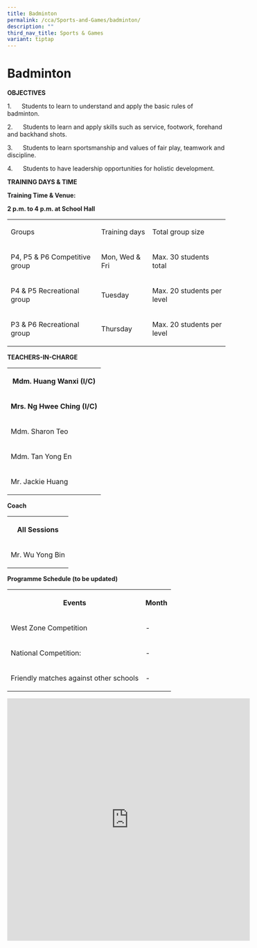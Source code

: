 ```yaml
---
title: Badminton
permalink: /cca/Sports-and-Games/badminton/
description: ""
third_nav_title: Sports & Games
variant: tiptap
---
```

<h1>Badminton</h1>
<p><strong>OBJECTIVES</strong>
</p>
<p>1.&nbsp;&nbsp;&nbsp;&nbsp;&nbsp; Students to learn to understand and apply
the basic rules of badminton.</p>
<p>2.&nbsp;&nbsp;&nbsp;&nbsp;&nbsp; Students to learn and apply skills such
as service, footwork, forehand and backhand shots.</p>
<p>3.&nbsp;&nbsp;&nbsp;&nbsp;&nbsp; Students to learn sportsmanship and values
of fair play, teamwork and discipline.</p>
<p>4.&nbsp;&nbsp;&nbsp;&nbsp;&nbsp; Students to have leadership opportunities
for holistic development.</p>
<p><strong>TRAINING DAYS &amp; TIME</strong>
</p>
<p><strong>Training Time &amp; Venue:</strong>
</p>
<p><strong>2 p.m. to 4 p.m. at School Hall</strong>
</p>
<table style="minWidth: 75px">
<colgroup>
<col>
<col>
<col>
</colgroup>
<tbody>
<tr>
<td rowspan="1" colspan="1">
<p>Groups</p>
</td>
<td rowspan="1" colspan="1">
<p>Training days</p>
</td>
<td rowspan="1" colspan="1">
<p>Total group size</p>
</td>
</tr>
<tr>
<td rowspan="1" colspan="1">
<p>P4, P5 &amp; P6 Competitive group</p>
</td>
<td rowspan="1" colspan="1">
<p>Mon, Wed &amp; Fri</p>
</td>
<td rowspan="1" colspan="1">
<p>Max. 30 students total</p>
</td>
</tr>
<tr>
<td rowspan="1" colspan="1">
<p>P4 &amp; P5 Recreational group</p>
</td>
<td rowspan="1" colspan="1">
<p>Tuesday</p>
</td>
<td rowspan="1" colspan="1">
<p>Max. 20 students per level</p>
</td>
</tr>
<tr>
<td rowspan="1" colspan="1">
<p>P3 &amp; P6 Recreational group</p>
</td>
<td rowspan="1" colspan="1">
<p>Thursday</p>
</td>
<td rowspan="1" colspan="1">
<p>Max. 20 students per level</p>
</td>
</tr>
</tbody>
</table>
<p><strong>TEACHERS-IN-CHARGE</strong>
</p>
<table style="minWidth: 25px">
<colgroup>
<col>
</colgroup>
<tbody>
<tr>
<th rowspan="1" colspan="1">
<p>Mdm. Huang Wanxi (I/C)</p>
</th>
</tr>
<tr>
<td rowspan="1" colspan="1">
<p><strong>Mrs. Ng Hwee Ching (I/C)</strong>
</p>
</td>
</tr>
<tr>
<td rowspan="1" colspan="1">
<p>Mdm. Sharon Teo</p>
</td>
</tr>
<tr>
<td rowspan="1" colspan="1">
<p>Mdm. Tan Yong En</p>
</td>
</tr>
<tr>
<td rowspan="1" colspan="1">
<p>Mr. Jackie Huang</p>
</td>
</tr>
</tbody>
</table>
<p><strong>Coach</strong>
</p>
<table style="minWidth: 25px">
<colgroup>
<col>
</colgroup>
<tbody>
<tr>
<th rowspan="1" colspan="1">
<p>All Sessions</p>
</th>
</tr>
<tr>
<td rowspan="1" colspan="1">
<p>Mr. Wu Yong Bin</p>
</td>
</tr>
</tbody>
</table>
<p><strong>Programme Schedule (to be updated)</strong>
</p>
<table style="minWidth: 50px">
<colgroup>
<col>
<col>
</colgroup>
<tbody>
<tr>
<th rowspan="1" colspan="1">
<p>Events</p>
</th>
<th rowspan="1" colspan="1">
<p>Month
<br>
</p>
</th>
</tr>
<tr>
<td rowspan="1" colspan="1">
<p>West Zone Competition
<br>
</p>
</td>
<td rowspan="1" colspan="1">
<p>-</p>
</td>
</tr>
<tr>
<td rowspan="1" colspan="1">
<p>National Competition:
<br>
</p>
</td>
<td rowspan="1" colspan="1">
<p>-
<br>
</p>
</td>
</tr>
<tr>
<td rowspan="1" colspan="1">
<p>Friendly matches against other schools
<br>
</p>
</td>
<td rowspan="1" colspan="1">
<p>-</p>
</td>
</tr>
</tbody>
</table>
<div class="iframe-wrapper">
<iframe height="560" width="560" allowfullscreen="true" frameborder="0" src="https://docs.google.com/presentation/d/e/2PACX-1vS_eFUrkBTn7eE0MpKBaiO2_4uSDb5Io9gXpczEWt9-m0qonx1EEDZq1csiBE2TcvBPrMx55Q-zqrom/embed?start=true&amp;loop=true&amp;delayms=3000"></iframe>
</div>
<p></p>